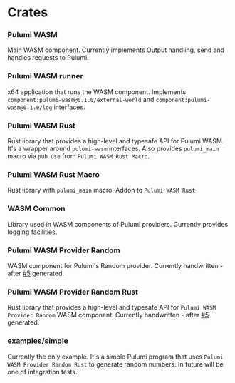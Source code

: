 # Crates

### Pulumi WASM

Main WASM component. Currently implements Output handling, send and handles requests to Pulumi.

### Pulumi WASM runner

x64 application that runs the WASM component. 
Implements `component:pulumi-wasm@0.1.0/external-world` and `component:pulumi-wasm@0.1.0/log` interfaces.

### Pulumi WASM Rust

Rust library that provides a high-level and typesafe API for Pulumi WASM. It's a wrapper around `pulumi-wasm` interfaces.
Also provides `pulumi_main` macro via `pub use` from `Pulumi WASM Rust Macro`.

### Pulumi WASM Rust Macro

Rust library with `pulumi_main` macro. Addon to `Pulumi WASM Rust`

### WASM Common

Library used in WASM components of Pulumi providers. Currently provides logging facilities.

### Pulumi WASM Provider Random

WASM component for Pulumi's Random provider. Currently handwritten - 
after [#5](https://github.com/andrzejressel/pulumi-wasm/issues/5) generated.

### Pulumi WASM Provider Random Rust

Rust library that provides a high-level and typesafe API for `Pulumi WASM Provider Random` WASM component.
Currently handwritten - after [#5](https://github.com/andrzejressel/pulumi-wasm/issues/5) generated.

### examples/simple

Currently the only example. It's a simple Pulumi program that uses `Pulumi WASM Provider Random Rust` to generate random numbers.
In future will be one of integration tests.